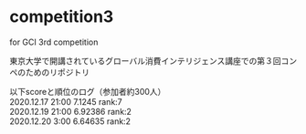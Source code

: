 # competition3
for GCI 3rd competition

東京大学で開講されているグローバル消費インテリジェンス講座での第３回コンペのためのリポジトリ  

以下scoreと順位のログ（参加者約300人）  
2020.12.17 21:00  7.1245   rank:7  
2020.12.19 21:00  6.92386  rank:2  
2020.12.20  3:00  6.64635  rank:2  
